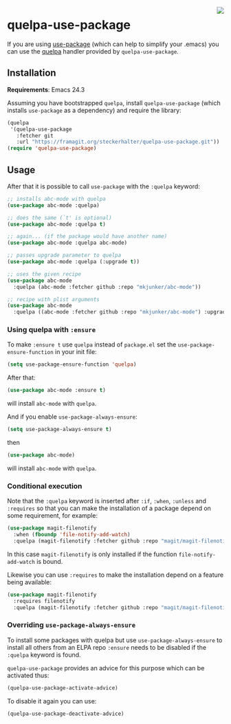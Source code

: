 <a href="https://framagit.org/steckerhalter/quelpa"><img align="right" src="https://framagit.org/steckerhalter/quelpa/raw/master/logo/quelpa-logo-h64.png"></a>
# quelpa-use-package

If you are using [use-package](https://github.com/jwiegley/use-package) (which can help to simplify your .emacs) you can use the [quelpa](https://framagit.org/steckerhalter/quelpa) handler provided by `quelpa-use-package`.

## Installation

**Requirements**: Emacs 24.3

Assuming you have bootstrapped `quelpa`, install `quelpa-use-package` (which installs `use-package` as a dependency) and require the library:

```cl
(quelpa
 '(quelpa-use-package
   :fetcher git
   :url "https://framagit.org/steckerhalter/quelpa-use-package.git"))
(require 'quelpa-use-package)
```

## Usage

After that it is possible to call `use-package` with the `:quelpa` keyword:

```cl
;; installs abc-mode with quelpa
(use-package abc-mode :quelpa)

;; does the same (`t' is optional)
(use-package abc-mode :quelpa t)

;; again... (if the package would have another name)
(use-package abc-mode :quelpa abc-mode)

;; passes upgrade parameter to quelpa
(use-package abc-mode :quelpa (:upgrade t))

;; uses the given recipe
(use-package abc-mode
  :quelpa (abc-mode :fetcher github :repo "mkjunker/abc-mode"))

;; recipe with plist arguments
(use-package abc-mode
  :quelpa ((abc-mode :fetcher github :repo "mkjunker/abc-mode") :upgrade t))
```

### Using quelpa with `:ensure`

To make `:ensure t` use `quelpa` instead of `package.el` set the `use-package-ensure-function` in your init file:

```cl
(setq use-package-ensure-function 'quelpa)
```

After that:

```cl
(use-package abc-mode :ensure t)
```

will install `abc-mode` with `quelpa`.

And if you enable `use-package-always-ensure`:

``` cl
(setq use-package-always-ensure t)
```

then

``` cl
(use-package abc-mode)
```

will install `abc-mode` with `quelpa`.

### Conditional execution

Note that the `:quelpa` keyword is inserted after `:if`, `:when`, `:unless` and `:requires` so that you can make the installation of a package depend on some requirement, for example:

```cl
(use-package magit-filenotify
  :when (fboundp 'file-notify-add-watch)
  :quelpa (magit-filenotify :fetcher github :repo "magit/magit-filenotify")
```

In this case `magit-filenotify` is only installed if the function `file-notify-add-watch` is bound.

Likewise you can use `:requires` to make the installation depend on a feature being available:

```cl
(use-package magit-filenotify
  :requires filenotify
  :quelpa (magit-filenotify :fetcher github :repo "magit/magit-filenotify"))
```

### Overriding `use-package-always-ensure`

To install some packages with quelpa but use `use-package-always-ensure` to install all others from an ELPA repo `:ensure` needs to be disabled if the `:quelpa` keyword is found.

`quelpa-use-package` provides an advice for this purpose which can be activated thus:

```cl
(quelpa-use-package-activate-advice)
```

To disable it again you can use:

```cl
(quelpa-use-package-deactivate-advice)
```
